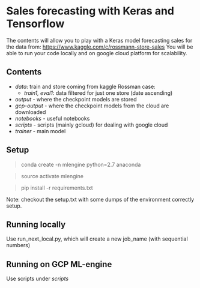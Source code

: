 # Sales forecasting with Keras and Tensorflow

The contents will allow you to play with a Keras model forecasting sales for the data from: https://www.kaggle.com/c/rossmann-store-sales 
You will be able to run your code locally and on google cloud platform for scalability.

## Contents
- *data*: train and store coming from kaggle Rossman case: 
  - *train1, eval1*: data filtered for just one store (date ascending)
- *output* - where the checkpoint models are stored
- *gcp-output* - where the checkpoint models from the cloud are downloaded
- *notebooks* - useful notebooks
- *scripts* - scripts (mainly gcloud) for dealing with google cloud
- *trainer* - main model

## Setup

> conda create -n mlengine python=2.7 anaconda

> source activate mlengine

> pip install -r requirements.txt

Note: checkout the setup.txt with some dumps of the environment correctly setup.

## Running locally
Use run_next_local.py, which will create a new job_name (with sequential numbers)

## Running on GCP ML-engine
Use scripts under *scripts*